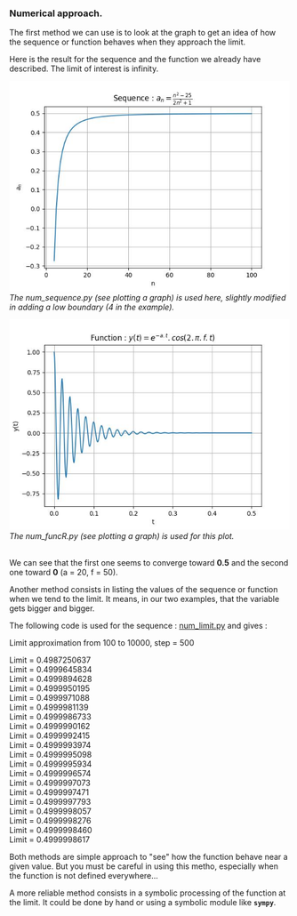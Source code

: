 ### Numerical approach.

The first method we can use is to look at the graph to get an idea of how the sequence or function behaves when they approach the limit. 

Here is the result for the sequence and the function we already have described. The limit of interest is infinity.

![](num_seq2.jpg)
*The num_sequence.py (see plotting a graph) is used here, slightly modified in adding a low boundary (4 in the example).*

![](num_funcR2.jpg)
  *The num_funcR.py (see plotting a graph) is used for this plot.*

\
We can see that the first one seems to converge toward **0.5** and the second one toward **0** (a = 20, f = 50).

Another method consists in listing the values of the sequence or function when we tend to the limit. It means, in our two examples, that the variable gets bigger and bigger.

The following code is used for the sequence : [num_limit.py](num_limit.py) and gives :

Limit approximation from 100 to 10000, step = 500

Limit = 0.4987250637\
Limit = 0.4999645834\
Limit = 0.4999894628\
Limit = 0.4999950195\
Limit = 0.4999971088\
Limit = 0.4999981139\
Limit = 0.4999986733\
Limit = 0.4999990162\
Limit = 0.4999992415\
Limit = 0.4999993974\
Limit = 0.4999995098\
Limit = 0.4999995934\
Limit = 0.4999996574\
Limit = 0.4999997073\
Limit = 0.4999997471\
Limit = 0.4999997793\
Limit = 0.4999998057\
Limit = 0.4999998276\
Limit = 0.4999998460\
Limit = 0.4999998617

Both methods are simple approach to "see" how the function behave near a given value. But you must be careful in using this metho, especially when the function is not defined everywhere...

A more reliable method consists in a symbolic processing of the function at the limit. It could be done by hand or using a symbolic module like **`sympy`**.
